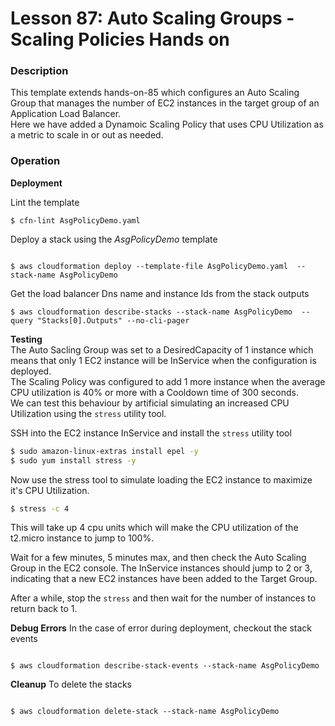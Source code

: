 # Lesson 87: Auto Scaling Groups - Scaling Policies Hands on

### Description

This template extends hands-on-85 which configures an Auto Scaling Group that manages the number of EC2 instances in
the target group of an Application Load Balancer.  
Here we have added a Dynamoic Scaling Policy that uses CPU Utilization as a metric to scale in or out as needed.

### Operation

**Deployment**

Lint the template

```
$ cfn-lint AsgPolicyDemo.yaml
```

Deploy a stack using the _AsgPolicyDemo_ template

```

$ aws cloudformation deploy --template-file AsgPolicyDemo.yaml  --stack-name AsgPolicyDemo
```

Get the load balancer Dns name and instance Ids from the stack outputs

```
$ aws cloudformation describe-stacks --stack-name AsgPolicyDemo  --query "Stacks[0].Outputs" --no-cli-pager
```

**Testing**  
The Auto Sacling Group was set to a DesiredCapacity of 1 instance which means that only 1 EC2 instance will be InService when the configuration is deployed.  
The Scaling Policy was configured to add 1 more instance when the average CPU utilization is 40% or more with a Cooldown time of 300 seconds.  
We can test this behaviour by artificial simulating an increased CPU Utilization using the `stress` utility tool.

SSH into the EC2 instance InService and install the `stress` utility tool

```bash
$ sudo amazon-linux-extras install epel -y
$ sudo yum install stress -y
```

Now use the stress tool to simulate loading the EC2 instance to maximize it's CPU Utilization.

```bash
$ stress -c 4
```

This will take up 4 cpu units which will make the CPU utilization of the t2.micro instance to jump to 100%.

Wait for a few minutes, 5 minutes max, and then check the Auto Scaling Group in the EC2 console. The InService instances should jump to 2 or 3, indicating that a new EC2 instances have been added to the Target Group.

After a while, stop the `stress` and then wait for the number of instances to return back to 1.

**Debug Errors**
In the case of error during deployment, checkout the stack events

```

$ aws cloudformation describe-stack-events --stack-name AsgPolicyDemo

```

**Cleanup**
To delete the stacks

```

$ aws cloudformation delete-stack --stack-name AsgPolicyDemo

```
